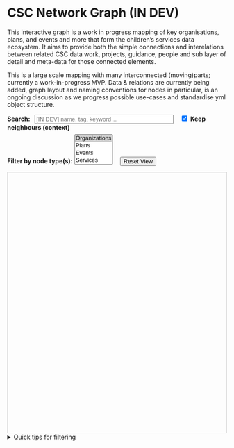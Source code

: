 
# CSC Network Graph (IN DEV)

<!-- 1) mkdocs defaults, 2) css styled enlargement(not working), 3) forced full browswer win overlay --> 
<!-- <div id="cy" style="width: 100%; height: 600px;"></div> -->
<!-- <div id="cy"></div> --> 

This interactive graph is a work in progress mapping of key organisations, plans, and events and more that form the children’s services data ecosystem. It aims to provide both the simple connections and interelations between related CSC data work, projects, guidance, people and sub layer of detail and meta-data for those connected elements. 

This is a large scale mapping with many interconnected (moving)parts; currently a work-in-progress MVP. Data & relations are currently being added, graph layout and naming conventions for nodes in particular, is an ongoing discussion as we progress possible use-cases and standardise yml object structure.

<!-- Content search filter (in dev) -->
<div style="margin-bottom: 0.5em;">
  <label for="textSearch"><strong>Search:</strong></label>
  <input id="textSearch" type="text" placeholder="[IN DEV] name, tag, keyword…" style="width: 320px; margin-left: 0.5em;">
  <label style="margin-left: 0.75em; user-select: none;">
    <!-- Context toggle - keep neighbours visible in search or not -->
    <input type="checkbox" id="contextModeToggle" checked>
    <strong>Keep neighbours (context)</strong>
  </label>
</div>


<!-- Enhanced multi-select filter with Choices.js -->
<div style="margin-bottom: 1em;">
  <label for="typeFilter"><strong>Filter by node type(s):</strong></label>
  <select id="typeFilter" multiple>
    <option value="org" selected>Organizations</option>
    <option value="plan">Plans</option>
    <option value="event">Events</option>
    <option value="service">Services</option>
  </select>
  <button id="resetView" style="margin-left: 1em;">Reset View</button>
</div>


<!-- Graph container -->
<div id="cy" style="width: 100%; height: 600px; border: 1px solid #ccc; margin-top: 1em;"></div>


<!-- Help link + quick tips -->
<!-- <div class="filter-help"> -->
  <!-- <a href="graph_filtering_guidance.md" class="help-link">Help: Filtering guide</a> -->
  <!-- <span aria-hidden="true"> · </span> -->
  <!-- <a href="#filtering-help" class="help-link">Quick tips</a> -->
<!-- </div> -->

<details id="filtering-help" class="filtering-help">
  <summary>Quick tips for filtering</summary>
  <div class="help-body">
    <p><strong>Free text</strong> matches the node’s <em>name</em>, <em>tags</em>, and <em>summary</em>.</p>
    <ul>
      <li><code>tag:&lt;word&gt;</code> — match nodes with that tag (e.g. <code>tag:ilacs</code>)</li>
      <li><code>type:&lt;kind&gt;</code> — restrict by type (<code>type:org</code>, <code>type:plan</code>, <code>type:event</code>, <code>type:service</code>)</li>
      <li>Combine terms: <code>tag:ilacs type:org</code> (all terms must match)</li>
      <li><em>Context mode</em>: keeps neighbours of matches visible for exploration</li>
      <li>Filters + search intersect (both must match)</li>
      <li>Share state: copy the URL (types and query persist in the hash)</li>
    </ul>

    <p><strong>Examples</strong></p>
    <ul>
      <li><code>ilacs</code> — any node mentioning “ilacs”</li>
      <li><code>tag:children_services</code> — nodes tagged “children_services”</li>
      <li><code>type:org dfe</code> — organisation nodes mentioning “dfe”</li>
      <li><code>tag:data_tools type:service</code> — services tagged “data_tools”</li>
    </ul>
  </div>
</details>

<style>
  #graph-status {
    font-size: 0.7em;
    color: #333;
  }
  .choices__inner {
    background-color: #f9f9f9;
    border-radius: 6px;
  }

  /* Panel polish */
.node-panel { font-size: 0.95em; line-height: 1.35; }
.node-panel .row { margin: 10px 0; }
.node-panel .meta { color:#666; font-size:0.9em; margin-top:-4px; }
.node-panel .subhead { color:#444; font-size:0.9em; margin-bottom:4px; }
.node-panel a { color:#2b4a9e; text-decoration: underline; }
.node-panel a:hover { text-decoration: none; }
.node-panel ul { margin: 6px 0 0 18px; padding: 0; }
.node-panel li { margin: 2px 0; }

/* Tag chips */
.node-panel .tags span{
  display:inline-block;
  background:#eef3ff;
  border:1px solid #dbe3ff;
  color:#2b4a9e;
  padding:2px 6px;
  border-radius:6px;
  margin:2px 6px 0 0;
  font-size:0.85em;
}

</style>



<!-- Submit suggested map [corrections](mailto:datatoinsight.enquiries@gmail.com?subject=CSC-MapOfTheWorld-CORRECTION&body=I%20suggest%20that%20the%20following%20needs%20correcting:) or data [additions](mailto:datatoinsight.enquiries@gmail.com?subject=CSC-MapOfTheWorld-DATA&body=I%20suggest%20that%20the%20Map%20should%20have%20the%20following%20added:)
 -->
